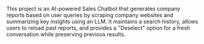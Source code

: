 This project is an AI-powered Sales Chatbot that generates company reports based on user queries by scraping company websites and summarizing key insights using an LLM. It maintains a search history, allows users to reload past reports, and provides a "Deselect" option for a fresh conversation while preserving previous results.
